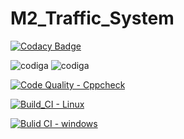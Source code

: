 # M2_Traffic_System

[![Codacy Badge](https://app.codacy.com/project/badge/Grade/06b1627f45d54d9eb00e4763b60ea857)](https://www.codacy.com/gh/VINUKONDASAISRINIVAS/M2_Traffic_System/dashboard?utm_source=github.com&amp;utm_medium=referral&amp;utm_content=VINUKONDASAISRINIVAS/M2_Traffic_System&amp;utm_campaign=Badge_Grade)

![codiga](https://api.codiga.io/project/32920/status/svg)
![codiga](https://api.codiga.io/project/32920/score/svg)

[![Code Quality - Cppcheck](https://github.com/VINUKONDASAISRINIVAS/M2_Traffic_System/actions/workflows/c-cpp.yml/badge.svg)](https://github.com/VINUKONDASAISRINIVAS/M2_Traffic_System/actions/workflows/c-cpp.yml)

[![Build_CI - Linux](https://github.com/VINUKONDASAISRINIVAS/M2_Traffic_System/actions/workflows/linux.yml/badge.svg)](https://github.com/VINUKONDASAISRINIVAS/M2_Traffic_System/actions/workflows/linux.yml)

[![Bulid CI - windows](https://github.com/VINUKONDASAISRINIVAS/M2_Traffic_System/actions/workflows/windows.yml/badge.svg)](https://github.com/VINUKONDASAISRINIVAS/M2_Traffic_System/actions/workflows/windows.yml)
